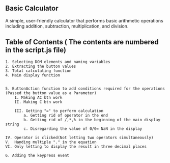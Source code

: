 ## Basic Calculator

A simple, user-friendly calculator that performs basic arithmetic operations including addition, subtraction, multiplication, and division.

## Table of Contents ( The contents are numbered in the script.js file)

    1. Selecting DOM elements and naming variables
    2. Extracting the button values
    3. Total calculating function
    4. Main display function


    5. ButtonAction function to add conditions required for the operations (Passed the button value as a Parameter)
        I. Making AC btn work
        II. Making C btn work

        III. Getting "=" to perform calculation
            a. Getting rid of operator in the end
            b. Getting rid of /,*,% in the beginning of the main display string
            c. Disregarding the value of 0/0= NaN in the display

    IV. Operator is clicked(Not letting two operators simultaneously)
    V.  Handing multiple "." in the equation
    VI. Only letting to display the result in three decimal places

    6. Adding the keypress event
